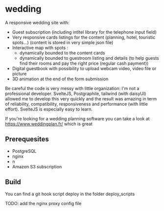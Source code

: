 # wedding
A responsive wedding site with:
- Guest subscription (including intltel library for the telephone input field)
- Very responsive cards listings for the content (planning, hotel, touristic spots...) (content is stored in very simple json file)
- Interactive map with spots :
    - dynamically bounded to the content cards
    - dynamically bounded to guestroom listing and details (to help guests find their rooms and pay the right price (regular cash payment))
- Digital guestbook with possibility to upload webcam video, video file or picture 
- 3D animation at the end of the form submission

Be careful the code is very messy with little organization: I'm not a professional developer.
SvelteJS, Postgraphile, tailwind (with daisyUI) allowed me to develop this very quickly and the result was amazing in term of reliability, compatibility, responsiveness and performance (with little effort). SvelteJS is especially easy to learn.

If you're looking for a wedding planning software you can take a look at https://www.weddingplan.fr/ which is great

## Prerequesites
- PostgreSQL
- nginx
- n
- Amazon S3 subscription

## Build
You can find a git hook script deploy in the folder deploy_scripts

TODO: add the nginx proxy config file

